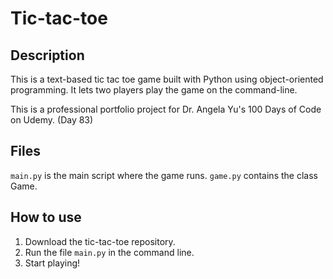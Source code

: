 # Tic-tac-toe
## Description
This is a text-based tic tac toe game built with Python using object-oriented programming. It lets two players play the game on the command-line. 

This is a professional portfolio project for Dr. Angela Yu's 100 Days of Code on Udemy. (Day 83)

## Files
`main.py` is the main script where the game runs. 
`game.py` contains the class Game.

## How to use
1. Download the tic-tac-toe repository.
2. Run the file `main.py` in the command line.
3. Start playing!
